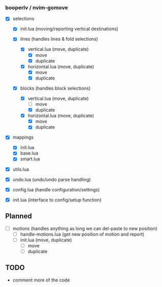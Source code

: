 ### booperlv / nvim-gomove

- [x] selections

  - [x] init.lua (moving/reporting vertical destinations)

  - [x] lines (handles lines & fold selections)
    - [x] vertical.lua (move, duplicate)
      - [x] move
      - [x] duplicate
    - [x] horizontal.lua (move, duplicate)
      - [x] move
      - [x] duplicate
    
  - [x] blocks (handles block selections)
    - [x] vertical.lua (move, duplicate)
      - [ ] move
      - [x] duplicate
    - [x] horizontal.lua (move, duplicate)
      - [x] move
      - [x] duplicate
    
- [x] mappings
  - [x] init.lua
  - [x] base.lua
  - [x] smart.lua

- [x] utils.lua

- [x] undo.lua (undo/undo parse handling)

- [x] config.lua (handle configuration/settings)
- [x] init.lua (interface to config/setup function)

## Planned

<!-- this might have to support specifically a few plugins such as hop,
lightspeed etc.-->
- [ ] motions (handles anything as long we can del-paste to new position)
  - [ ] handle-motions.lua (get new position of motion and report)
  - [ ] init.lua (move, duplicate)
    - [ ] move
    - [ ] duplicate

## TODO

- comment more of the code
